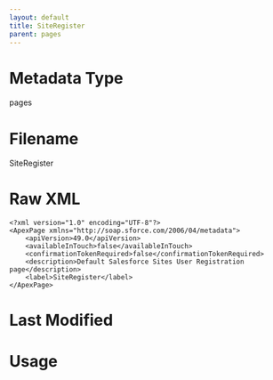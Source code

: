 ```yaml
---
layout: default
title: SiteRegister
parent: pages
---
```

# Metadata Type
pages


# Filename 
SiteRegister


# Raw XML
```
<?xml version="1.0" encoding="UTF-8"?>
<ApexPage xmlns="http://soap.sforce.com/2006/04/metadata">
    <apiVersion>49.0</apiVersion>
    <availableInTouch>false</availableInTouch>
    <confirmationTokenRequired>false</confirmationTokenRequired>
    <description>Default Salesforce Sites User Registration page</description>
    <label>SiteRegister</label>
</ApexPage>
```


# Last Modified


# Usage
